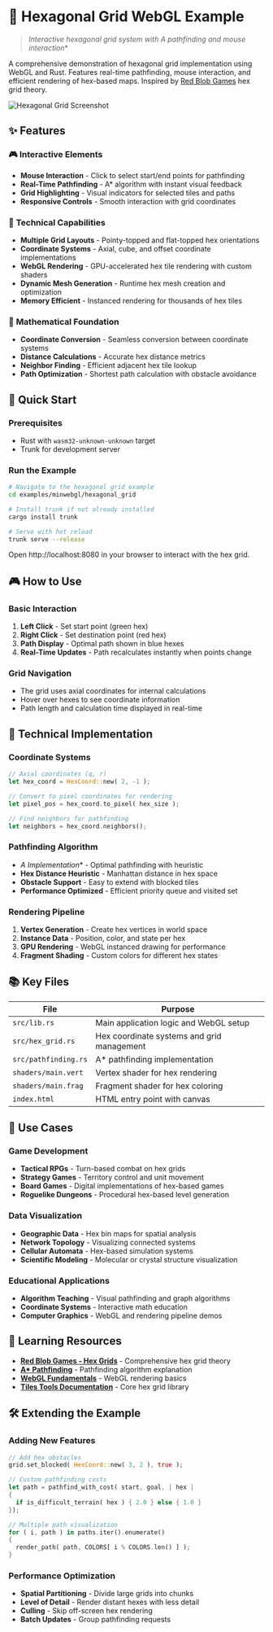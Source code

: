 # 🏺 Hexagonal Grid WebGL Example

> **Interactive hexagonal grid system with A* pathfinding and mouse interaction**

A comprehensive demonstration of hexagonal grid implementation using WebGL and Rust. Features real-time pathfinding, mouse interaction, and efficient rendering of hex-based maps. Inspired by [Red Blob Games](https://www.redblobgames.com/grids/hexagons/) hex grid theory.

![Hexagonal Grid Screenshot](./showcase.png)

## ✨ Features

### 🎮 **Interactive Elements**
- **Mouse Interaction** - Click to select start/end points for pathfinding
- **Real-Time Pathfinding** - A* algorithm with instant visual feedback
- **Grid Highlighting** - Visual indicators for selected tiles and paths
- **Responsive Controls** - Smooth interaction with grid coordinates

### 🔧 **Technical Capabilities**
- **Multiple Grid Layouts** - Pointy-topped and flat-topped hex orientations
- **Coordinate Systems** - Axial, cube, and offset coordinate implementations
- **WebGL Rendering** - GPU-accelerated hex tile rendering with custom shaders
- **Dynamic Mesh Generation** - Runtime hex mesh creation and optimization
- **Memory Efficient** - Instanced rendering for thousands of hex tiles

### 🧮 **Mathematical Foundation**
- **Coordinate Conversion** - Seamless conversion between coordinate systems
- **Distance Calculations** - Accurate hex distance metrics
- **Neighbor Finding** - Efficient adjacent hex tile lookup
- **Path Optimization** - Shortest path calculation with obstacle avoidance

## 🚀 Quick Start

### Prerequisites
- Rust with `wasm32-unknown-unknown` target
- Trunk for development server

### Run the Example
```bash
# Navigate to the hexagonal grid example
cd examples/minwebgl/hexagonal_grid

# Install trunk if not already installed
cargo install trunk

# Serve with hot reload
trunk serve --release
```

Open http://localhost:8080 in your browser to interact with the hex grid.

## 🎮 How to Use

### Basic Interaction
1. **Left Click** - Set start point (green hex)
2. **Right Click** - Set destination point (red hex)
3. **Path Display** - Optimal path shown in blue hexes
4. **Real-Time Updates** - Path recalculates instantly when points change

### Grid Navigation
- The grid uses axial coordinates for internal calculations
- Hover over hexes to see coordinate information
- Path length and calculation time displayed in real-time

## 🔧 Technical Implementation

### Coordinate Systems
```rust
// Axial coordinates (q, r)
let hex_coord = HexCoord::new( 2, -1 );

// Convert to pixel coordinates for rendering
let pixel_pos = hex_coord.to_pixel( hex_size );

// Find neighbors for pathfinding
let neighbors = hex_coord.neighbors();
```

### Pathfinding Algorithm
- **A* Implementation** - Optimal pathfinding with heuristic
- **Hex Distance Heuristic** - Manhattan distance in hex space
- **Obstacle Support** - Easy to extend with blocked tiles
- **Performance Optimized** - Efficient priority queue and visited set

### Rendering Pipeline
1. **Vertex Generation** - Create hex vertices in world space
2. **Instance Data** - Position, color, and state per hex
3. **GPU Rendering** - WebGL instanced drawing for performance
4. **Fragment Shading** - Custom colors for different hex states

## 📚 Key Files

| File | Purpose |
|------|---------|
| `src/lib.rs` | Main application logic and WebGL setup |
| `src/hex_grid.rs` | Hex coordinate systems and grid management |
| `src/pathfinding.rs` | A* pathfinding implementation |
| `shaders/main.vert` | Vertex shader for hex rendering |
| `shaders/main.frag` | Fragment shader for hex coloring |
| `index.html` | HTML entry point with canvas |

## 🎯 Use Cases

### Game Development
- **Tactical RPGs** - Turn-based combat on hex grids
- **Strategy Games** - Territory control and unit movement
- **Board Games** - Digital implementations of hex-based games
- **Roguelike Dungeons** - Procedural hex-based level generation

### Data Visualization
- **Geographic Data** - Hex bin maps for spatial analysis
- **Network Topology** - Visualizing connected systems
- **Cellular Automata** - Hex-based simulation systems
- **Scientific Modeling** - Molecular or crystal structure visualization

### Educational Applications
- **Algorithm Teaching** - Visual pathfinding and graph algorithms
- **Coordinate Systems** - Interactive math education
- **Computer Graphics** - WebGL and rendering pipeline demos

## 🔗 Learning Resources

- **[Red Blob Games - Hex Grids](https://www.redblobgames.com/grids/hexagons/)** - Comprehensive hex grid theory
- **[A* Pathfinding](https://www.redblobgames.com/pathfinding/a-star/)** - Pathfinding algorithm explanation
- **[WebGL Fundamentals](https://webglfundamentals.org/)** - WebGL rendering basics
- **[Tiles Tools Documentation](../../../module/helper/tiles_tools/readme.md)** - Core hex grid library

## 🛠️ Extending the Example

### Adding New Features
```rust
// Add hex obstacles
grid.set_blocked( HexCoord::new( 3, 2 ), true );

// Custom pathfinding costs
let path = pathfind_with_cost( start, goal, | hex |
{
  if is_difficult_terrain( hex ) { 2.0 } else { 1.0 }
});

// Multiple path visualization
for ( i, path ) in paths.iter().enumerate()
{
  render_path( path, COLORS[ i % COLORS.len() ] );
}
```

### Performance Optimization
- **Spatial Partitioning** - Divide large grids into chunks
- **Level of Detail** - Render distant hexes with less detail
- **Culling** - Skip off-screen hex rendering
- **Batch Updates** - Group pathfinding requests

